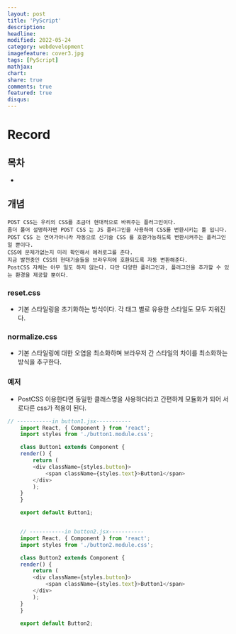 ```yaml
---
layout: post
title: 'PyScript'
description:
headline:
modified: 2022-05-24
category: webdevelopment
imagefeature: cover3.jpg
tags: [PyScript]
mathjax:
chart:
share: true
comments: true
featured: true
disqus:
---
```


# Record

## 목차

-   [](#)

## 개념

    POST CSS는 우리의 CSS를 조금더 현대적으로 바꿔주는 플러그인이다.
    좀더 풀어 설명하자면 POST CSS 는 JS 플러그인을 사용하여 CSS를 변환시키는 툴 입니다.
    POST CSS 는 언어가아니라 자동으로 신기술 CSS 를 호환가능하도록 변환시켜주는 플러그인일 뿐이다.
    CSS에 문제가없는지 미리 확인해서 에러로그를 준다.
    지금 발전중인 CSS의 현대기술들을 브라우저에 호환되도록 자동 변환해준다.
    PostCSS 자체는 아무 일도 하지 않는다. 다만 다양한 플러그인과, 플러그인을 추가할 수 있는 환경을 제공할 뿐이다.

### reset.css

-   기본 스타일링을 초기화하는 방식이다. 각 태그 별로 유용한 스타일도 모두 지워진다.

### normalize.css

-   기본 스타일링에 대한 오염을 최소화하며 브라우저 간 스타일의 차이를 최소화하는 방식을 추구한다.

### 예저

-   PostCSS 이용한다면 동일한 클래스명을 사용하더라고 간편하게 모듈화가 되어 서로다른 css가 적용이 된다.

```JavaScript
// -----------in button1.jsx-----------
    import React, { Component } from 'react';
    import styles from './button1.module.css';

    class Button1 extends Component {
    render() {
        return (
        <div className={styles.button}>
            <span className={styles.text}>Button1</span>
        </div>
        );
    }
    }

    export default Button1;


    // -----------in button2.jsx-----------
    import React, { Component } from 'react';
    import styles from './button2.module.css';

    class Button2 extends Component {
    render() {
        return (
        <div className={styles.button}>
            <span className={styles.text}>Button1</span>
        </div>
        );
    }
    }

    export default Button2;
```
